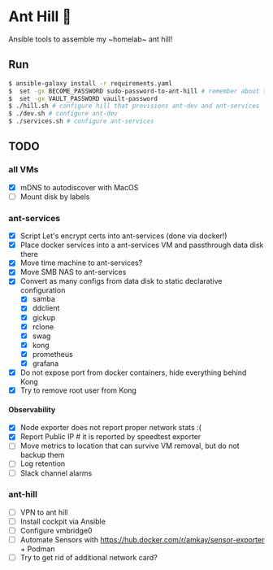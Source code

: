 # Ant Hill 🐜

Ansible tools to assemble my ~homelab~ ant hill!

## Run

```bash
$ ansible-galaxy install -r requirements.yaml
$  set -gx BECOME_PASSWORD sudo-password-to-ant-hill # remember about the space to not write this to history!
$  set -gx VAULT_PASSWORD vauilt-password
$ ./hill.sh # configure hill that provisions ant-dev and ant-services
$ ./dev.sh # configure ant-dev
$ ./services.sh # configure ant-services
```

## TODO

### all VMs

- [X] mDNS to autodiscover with MacOS
- [ ] Mount disk by labels

### ant-services

- [X] Script Let's encrypt certs into ant-services (done via docker!)
- [X] Place docker services into a ant-services VM and passthrough data disk there
- [X] Move time machine to ant-services?
- [X] Move SMB NAS to ant-services
- [X] Convert as many configs from data disk to static declarative configuration
    - [X] samba
    - [X] ddclient
    - [X] gickup
    - [X] rclone
    - [X] swag
    - [X] kong
    - [X] prometheus
    - [X] grafana
- [X] Do not expose port from docker containers, hide everything behind Kong
- [X] Try to remove root user from Kong

#### Observability

- [X] Node exporter does not report proper network stats :(
- [X] Report Public IP # it is reported by speedtest exporter
- [ ] Move metrics to location that can survive VM removal, but do not backup them
- [ ] Log retention
- [ ] Slack channel alarms

### ant-hill

- [ ] VPN to ant hill
- [ ] Install cockpit via Ansible
- [ ] Configure vmbridge0
- [ ] Automate Sensors with https://hub.docker.com/r/amkay/sensor-exporter + Podman
- [ ] Try to get rid of additional network card?
